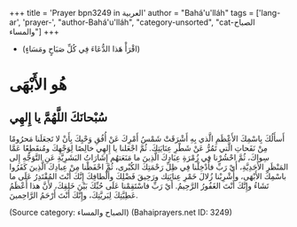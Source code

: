 +++
title = 'Prayer bpn3249 in العربية'
author = "Bahá'u'lláh"
tags = ['lang-ar', 'prayer-', "author-Bahá'u'lláh", "category-unsorted", "cat-الصباح والمساء"]
+++
* (اقْرَأْ هَذا الدُّعَاءَ فِي كُلِّ صَبَاحٍ ومَسَاءٍ)
# هُو الأَبْهَى
## سُبْحانَكَ اللَّهُمَّ يا إِلهِي
أَسأَلُكَ بِاسْمِكَ الأَعْظَمِ الَّذي بِهِ أَشْرَقَتْ شَمْسُ أَمْرِكَ عَنْ أُفُقِ وَحْيِكَ بِأَنْ لا تَجعَلَنا مَحرُومًا مِنْ نَفَحاتِ الَّتي تَمُرُّ عَنْ شَطْرِ عِنَايَتِكَ. ثُمَّ اجْعَلنا يا إِلهِي خالِصًا لِوَجْهِكَ ومُنقَطِعًا عَمَّا سِواكَ، ثُمَّ احْشُرْنا فِي زُمْرَةِ عِبَادِكَ الَّذِينَ ما مَنَعَتهُم إِشَارَاتُ البَشَرِيَّةِ عَنِ التَّوَجُّهِ إِلى المَنْظَرِ الأَحَدِيَّةِ، أَيْ رَبِّ فأَدْخِلْنا فِي ظِلِّ رَحْمَتِكَ الكُبْرى، ثُمَّ احْفَظْنا مِنْ عِبادِكَ الَّذِينَ كَفَرُوا باسْمِكَ الأَبْهَى، وأَشْرِبْنا زُلالَ خَمْرِ عِنايَتِك ورَحِيقَ فَضْلِكَ وأَلْطافِكَ إِنَّكَ أَنْتَ المُقْتَدِرُ عَلَى ما تَشَاءُ وإِنَّكَ أَنْتَ الغَفُورُ الرَّحِيمُ. أَيْ رَبِّ فاسْتَقِمْنا عَلَى حُبِّكَ بَيْنَ خَلقِكَ، لأَنَّ هذا أَعْظَمُ عَطِيَّتِكَ لِبَريَّتِكَ، وإِنَّكَ أَنْتَ أَرْحَمُ الرَّاحِمينَ.

(Source category: الصباح والمساء)
(Bahaiprayers.net ID: 3249)
